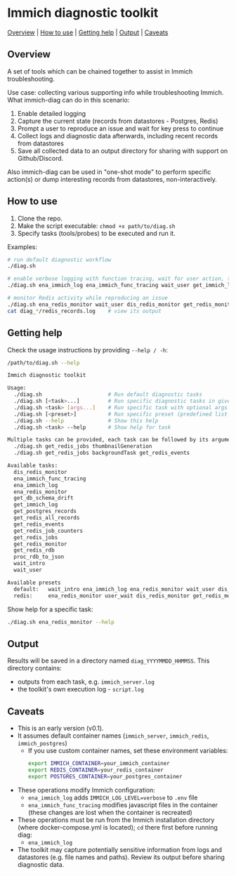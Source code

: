 # Immich diagnostic toolkit

[Overview](#overview) | [How to use](#how-to-use) | [Getting help](#getting-help) | [Output](#output) | [Caveats](#caveats)

## Overview

A set of tools which can be chained together to assist in Immich troubleshooting.

Use case: collecting various supporting info while troubleshooting Immich.
What immich-diag can do in this scenario:
1. Enable detailed logging
2. Capture the current state (records from datastores - Postgres, Redis)
3. Prompt a user to reproduce an issue and wait for key press to continue
4. Collect logs and diagnostic data afterwards, including recent records from datastores
5. Save all collected data to an output directory for sharing with support on Github/Discord.

Also immich-diag can be used in "one-shot mode" to perform specific action(s) or dump interesting records from datastores, non-interactively.

## How to use

1. Clone the repo.
2. Make the script executable: `chmod +x path/to/diag.sh`
3. Specify tasks (tools/probes) to be executed and run it.

Examples:

```sh
# run default diagnostic workflow
./diag.sh

# enable verbose logging with function tracing, wait for user action, then collect logs
./diag.sh ena_immich_log ena_immich_func_tracing wait_user get_immich_log

# monitor Redis activity while reproducing an issue
./diag.sh ena_redis_monitor wait_user dis_redis_monitor get_redis_monitor get_redis_all_records
cat diag_*/redis_records.log    # view its output
```

## Getting help

Check the usage instructions by providing `--help / -h`:

```sh
/path/to/diag.sh --help

Immich diagnostic toolkit

Usage:
  ./diag.sh                     # Run default diagnostic tasks
  ./diag.sh [<task>...]         # Run specific diagnostic tasks in given order
  ./diag.sh <task> [args...]    # Run specific task with optional args
  ./diag.sh [<preset>]          # Run specific preset (predefined list of tasks)
  ./diag.sh --help              # Show this help
  ./diag.sh <task> --help       # Show help for task

Multiple tasks can be provided, each task can be followed by its arguments. Examples:
  ./diag.sh get_redis_jobs thumbnailGeneration
  ./diag.sh get_redis_jobs backgroundTask get_redis_events

Available tasks:
  dis_redis_monitor
  ena_immich_func_tracing
  ena_immich_log
  ena_redis_monitor
  get_db_schema_drift
  get_immich_log
  get_postgres_records
  get_redis_all_records
  get_redis_events
  get_redis_job_counters
  get_redis_jobs
  get_redis_monitor
  get_redis_rdb
  proc_rdb_to_json
  wait_intro
  wait_user

Available presets
  default:   wait_intro ena_immich_log ena_redis_monitor wait_user dis_redis_monitor get_immich_log get_redis_monitor get_redis_events get_redis_jobs
  redis:     ena_redis_monitor user_wait dis_redis_monitor get_redis_monitor get_redis_all_records
```

Show help for a specific task:

```sh
./diag.sh ena_redis_monitor --help
```

## Output

Results will be saved in a directory named `diag_YYYYMMDD_HHMMSS`. This directory contains: 
- outputs from each task, e.g. `immich_server.log`
- the toolkit's own execution log - `script.log`

## Caveats

- This is an early version (v0.1).
- It assumes default container names (`immich_server`, `immich_redis`, `immich_postgres`)
  - If you use custom container names, set these environment variables:
    ```sh
    export IMMICH_CONTAINER=your_immich_container
    export REDIS_CONTAINER=your_redis_container
    export POSTGRES_CONTAINER=your_postgres_container
    ```
- These operations modify Immich configuration:
  - `ena_immich_log` adds `IMMICH_LOG_LEVEL=verbose` to `.env` file
  - `ena_immich_func_tracing` modifies javascript files in the container (these changes are lost when the container is recreated)
- These operations must be run from the Immich installation directory (where docker-compose.yml is located); `cd` there first before running diag:
  - `ena_immich_log`
- The toolkit may capture potentially sensitive information from logs and datastores (e.g. file names and paths). Review its output before sharing diagnostic data.
